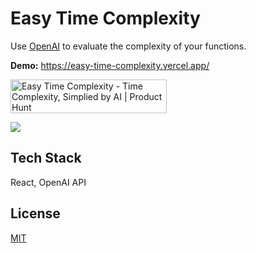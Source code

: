 
# Easy Time Complexity

Use [OpenAI](https://beta.openai.com/) to evaluate the complexity of your functions.

**Demo:** https://easy-time-complexity.vercel.app/

<a href="https://www.producthunt.com/posts/easy-time-complexity?utm_source=badge-featured&utm_medium=badge&utm_souce=badge-easy-time-complexity" target="_blank"><img src="https://api.producthunt.com/widgets/embed-image/v1/featured.svg?post_id=314068&theme=light" alt="Easy Time Complexity - Time Complexity, Simplied by AI | Product Hunt" style="width: 250px; height: 54px;" width="250" height="54" /></a>

<a href="https://easy-time-complexity.vercel.app/" target="_blank"><img src="https://i.loli.net/2021/10/06/4wMaBedrOTPo16Z.png" ></a>

## Tech Stack

React, OpenAI API

  
## License

[MIT](https://choosealicense.com/licenses/mit/)

  
